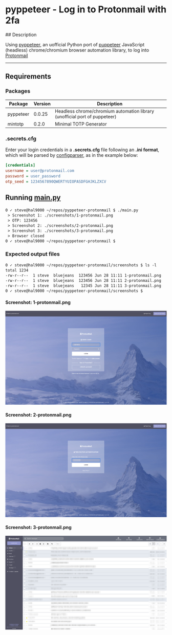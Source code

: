 # pyppeteer - Log in to Protonmail with 2fa


## Description

Using [pyppeteer](https://pypi.org/project/pyppeteer/), an uofficial Python port of [puppeteer](https://github.com/GoogleChrome/puppeteer) JavaScript (headless) chrome/chromium browser automation library, to log into [Protonmail](https://protonmail.com/)

---

## Requirements

### Packages

| Package   | Version | Description                                                                |
| --------- | ------- | -------------------------------------------------------------------------- |
| pyppeteer | 0.0.25  | Headless chrome/chromium automation library (unofficial port of puppeteer) |
| mintotp   | 0.2.0   | Minimal TOTP Generator                                                     |


### .secrets.cfg

Enter your login credentials in a **.secrets.cfg** file following an **.ini format**, which will be parsed by [configparser](https://pypi.org/project/configparser/), as in the example below:

```ini
[credentials]
username = user@protonmail.com
password = user_password
otp_seed = 1234567890QWERTYUIOPASDFGHJKLZXCV
```

## Running [main.py](main.py)

```shell
0 ✓ steve@hal9000 ~/repos/pyppeteer-protonmail $ ./main.py
 > Screenshot 1: ./screenshots/1-protonmail.png
 > OTP: 123456
 > Screenshot 2: ./screenshots/2-protonmail.png
 > Screenshot 3: ./screenshots/3-protonmail.png
 > Browser closed
0 ✓ steve@hal9000 ~/repos/pyppeteer-protonmail $
```

### Expected output files

```shell
0 ✓ steve@hal9000 ~/repos/pyppeteer-protonmail/screenshots $ ls -l
total 1234
-rw-r--r--  1 steve  bluejeans  123456 Jun 28 11:11 1-protonmail.png
-rw-r--r--  1 steve  bluejeans  123456 Jun 28 11:11 2-protonmail.png
-rw-r--r--  1 steve  bluejeans   12345 Jun 28 11:11 3-protonmail.png
0 ✓ steve@hal9000 ~/repos/pyppeteer-protonmail/screenshots $
```

#### Screenshot: 1-protonmail.png

![1-protonmail.png](/.github/1-protonmail.png)

#### Screenshot: 2-protonmail.png

![2-protonmail.png](/.github/2-protonmail.png)

#### Screenshot: 3-protonmail.png

![3-protonmail.png](/.github/3-protonmail.png)
